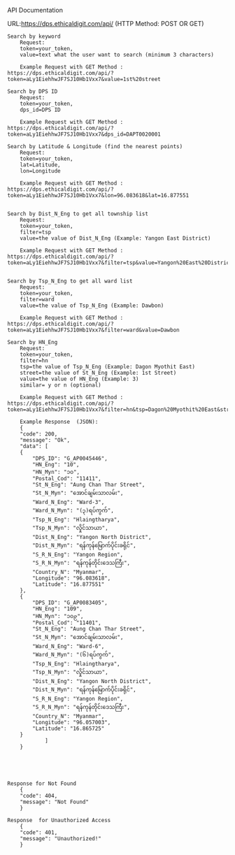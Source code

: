 API Documentation

URL:https://dps.ethicaldigit.com/api/ (HTTP Method: POST OR GET)

    Search by keyword
        Request: 
        token=your_token,
        value=text what the user want to search (minimum 3 characters)
        
        Example Request with GET Method :
    https://dps.ethicaldigit.com/api/?token=aLy1EiehhwJF7SJ10Hb1Vxx7&value=1st%20street

    Search by DPS ID
        Request: 
        token=your_token,
        dps_id=DPS ID
        
        Example Request with GET Method :
    https://dps.ethicaldigit.com/api/?token=aLy1EiehhwJF7SJ10Hb1Vxx7&dps_id=DAPT0020001

    Search by Latitude & Longitude (find the nearest points)
        Request: 
        token=your_token,
        lat=Latitude,
        lon=Longitude
        
        Example Request with GET Method : 
    https://dps.ethicaldigit.com/api/?token=aLy1EiehhwJF7SJ10Hb1Vxx7&lon=96.083618&lat=16.877551

    
    Search by Dist_N_Eng to get all township list
        Request: 
        token=your_token,
        filter=tsp
        value=the value of Dist_N_Eng (Example: Yangon East District)
        
        Example Request with GET Method :
    https://dps.ethicaldigit.com/api/?token=aLy1EiehhwJF7SJ10Hb1Vxx7&filter=tsp&value=Yangon%20East%20District


    Search by Tsp_N_Eng to get all ward list
        Request: 
        token=your_token,
        filter=ward
        value=the value of Tsp_N_Eng (Example: Dawbon)
        
        Example Request with GET Method :
    https://dps.ethicaldigit.com/api/?token=aLy1EiehhwJF7SJ10Hb1Vxx7&filter=ward&value=Dawbon

    Search by HN_Eng 
        Request: 
        token=your_token,
        filter=hn
        tsp=the value of Tsp_N_Eng (Example: Dagon Myothit East)
        street=the value of St_N_Eng (Example: 1st Street)
        value=the value of HN_Eng (Example: 3)
        similar= y or n (optional)
        
        Example Request with GET Method :
    https://dps.ethicaldigit.com/api/?token=aLy1EiehhwJF7SJ10Hb1Vxx7&filter=hn&tsp=Dagon%20Myothit%20East&street=1st%20Street&value=3&similar=n

        Example Response  (JSON): 
        {
        "code": 200,
        "message": "Ok",
        "data": [
        {
            "DPS_ID": "G_AP0045446",
            "HN_Eng": "10",
            "HN_Myn": "၁၀",
            "Postal_Cod": "11411",
            "St_N_Eng": "Aung Chan Thar Street",
            "St_N_Myn": "အောင်ချမ်းသာလမ်း",
            "Ward_N_Eng": "Ward-3",
            "Ward_N_Myn": "(၃)ရပ်ကွက်",
            "Tsp_N_Eng": "Hlaingtharya",
            "Tsp_N_Myn": "လှိုင်သာယာ",
            "Dist_N_Eng": "Yangon North District",
            "Dist_N_Myn": "ရန်ကုန်မြောက်ပိုင်းခရိုင်",
            "S_R_N_Eng": "Yangon Region",
            "S_R_N_Myn": "ရန်ကုန်တိုင်းဒေသကြီး",
            "Country_N": "Myanmar",
            "Longitude": "96.083618",
            "Latitude": "16.877551"
        },
        {
            "DPS_ID": "G_AP0083405",
            "HN_Eng": "109",
            "HN_Myn": "၁၀၉",
            "Postal_Cod": "11401",
            "St_N_Eng": "Aung Chan Thar Street",
            "St_N_Myn": "အောင်ချမ်းသာလမ်း",
            "Ward_N_Eng": "Ward-6",
            "Ward_N_Myn": "(၆)ရပ်ကွက်",
            "Tsp_N_Eng": "Hlaingtharya",
            "Tsp_N_Myn": "လှိုင်သာယာ",
            "Dist_N_Eng": "Yangon North District",
            "Dist_N_Myn": "ရန်ကုန်မြောက်ပိုင်းခရိုင်",
            "S_R_N_Eng": "Yangon Region",
            "S_R_N_Myn": "ရန်ကုန်တိုင်းဒေသကြီး",
            "Country_N": "Myanmar",
            "Longitude": "96.057003",
            "Latitude": "16.865725"
        }
                ]
        }




    
    Response for Not Found
        {
        "code": 404,
        "message": "Not Found"
        }

    Response  for Unauthorized Access
        {
        "code": 401,
        "message": "Unauthorized!"
        }

